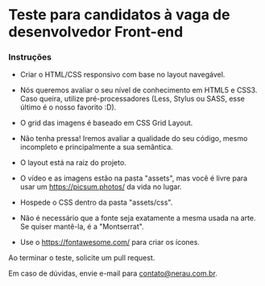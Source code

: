 # Teste para candidatos à vaga de desenvolvedor Front-end

### Instruções

- Criar o HTML/CSS responsivo com base no layout navegável.

- Nós queremos avaliar o seu nível de conhecimento em HTML5 e CSS3. Caso queira, utilize pré-processadores (Less, Stylus ou SASS, esse último é o nosso favorito :D).

- O grid das imagens é baseado em CSS Grid Layout.

- Não tenha pressa! Iremos avaliar a qualidade do seu código, mesmo incompleto e principalmente a sua semântica.

- O layout está na raiz do projeto.

- O vídeo e as imagens estão na pasta "assets", mas você é livre para usar um https://picsum.photos/ da vida no lugar.

- Hospede o CSS dentro da pasta "assets/css".

- Não é necessário que a fonte seja exatamente a mesma usada na arte. Se quiser mantê-la, é a "Montserrat".

- Use o https://fontawesome.com/ para criar os ícones.

Ao terminar o teste, solicite um pull request.

Em caso de dúvidas, envie e-mail para contato@nerau.com.br.